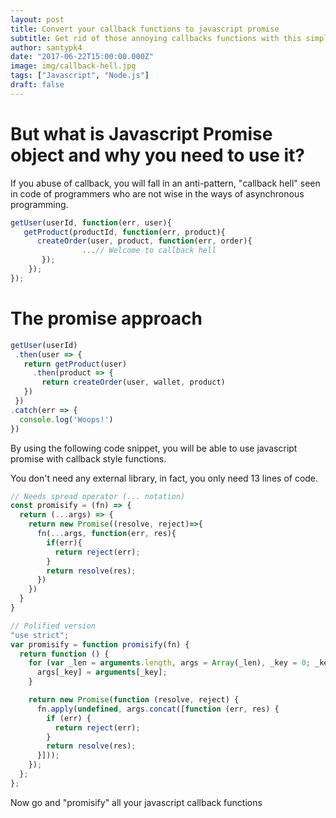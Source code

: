 ```yaml
---
layout: post
title: Convert your callback functions to javascript promise
subtitle: Get rid of those annoying callbacks functions with this simple utility
author: santypk4
date: "2017-06-22T15:00:00.000Z"
image: img/callback-hell.jpg
tags: ["Javascript", "Node.js"]
draft: false
---
```


# But what is Javascript Promise object and why you need to use it?

If you abuse of callback, you will fall in an anti-pattern, "callback hell" seen in code of programmers who are not wise in the ways of asynchronous programming.

```javascript
getUser(userId, function(err, user){
   getProduct(productId, function(err, product){
      createOrder(user, product, function(err, order){
                ...// Welcome to callback hell
       });
    });
});
```

# The promise approach
```javascript
getUser(userId)
 .then(user => {
   return getProduct(user)
     .then(product => {
       return createOrder(user, wallet, product)
   })
 })
.catch(err => { 
  console.log('Woops!') 
})
```

By using the following code snippet, you will be able to use javascript promise with callback style functions.

You don't need any external library, in fact, you only need 13 lines of code.

```javascript
// Needs spread operator (... notation)
const promisify = (fn) => {
  return (...args) => {
    return new Promise((resolve, reject)=>{
      fn(...args, function(err, res){
        if(err){
          return reject(err);
        }
        return resolve(res);
      })
    })
  }
}
```

```javascript
// Polified version
"use strict";
var promisify = function promisify(fn) {
  return function () {
    for (var _len = arguments.length, args = Array(_len), _key = 0; _key < _len; _key++) {
      args[_key] = arguments[_key];
    }

    return new Promise(function (resolve, reject) {
      fn.apply(undefined, args.concat([function (err, res) {
        if (err) {
          return reject(err);
        }
        return resolve(res);
      }]));
    });
  };
}; 
```

Now go and "promisify" all your javascript callback functions